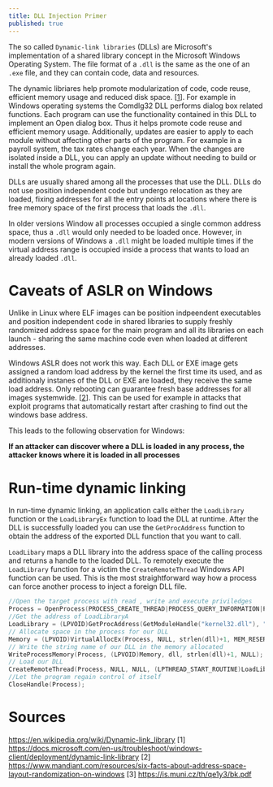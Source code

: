 ```yaml
---
title: DLL Injection Primer
published: true
---
```


The so called `Dynamic-link libraries` (DLLs) are Microsoft's implementation of a shared library concept in the Microsoft Windows Operating System. The file format of a `.dll` is the same as the one of an `.exe` file, and they can contain code, data and resources. 

The dynamic libriares help promote modularization of code, code reuse, efficient memory usage and reduced disk space. [[1](https://docs.microsoft.com/en-us/troubleshoot/windows-client/deployment/dynamic-link-library)]. For example in Windows operating systems the Comdlg32 DLL performs dialog box related functions. Each program can use the functionality contained in this DLL to implement an Open dialog box. Thus it helps promote code reuse and efficient memory usage. 
Additionally, updates are easier to apply to each module without affecting other parts of the program. For example in a payroll system, the tax rates change each year. When the changes are isolated inside a DLL, you can apply an update without needing to build or install the whole program again. 

DLLs are usually shared among all the processes that use the DLL. DLLs do not use position independent code but undergo relocation as they are loaded, fixing addresses for all the entry points at locations where there is free memory space of the first process that loads the `.dll`. 

In older versions Window all processes occupied a single common address space, thus a `.dll` would only needed to be loaded once. However, in modern versions of Windows a `.dll` might be loaded multiple times if the virtual address range is occupied inside a process that wants to load an already loaded `.dll`.


# Caveats of ASLR on Windows 

Unlike in Linux where ELF images can be position indpeendent executables and position independent code in shared libraries to supply freshly randomized address space for the main program and all its libraries on each launch - sharing the same machine code even when loaded at different addresses. 

Windows ASLR does not work this way. Each DLL or EXE image gets assigned a random load address by the kernel the first time its used, and as additionaly instanes of the DLL or EXE are loaded, they receive the same load address. Only rebooting can guarantee fresh base addresses for all images systemwide. [[2](https://www.mandiant.com/resources/six-facts-about-address-space-layout-randomization-on-windows)]. This can be used for example in attacks that exploit programs that automatically restart after crashing to find out the windows base address. 

This leads to the following observation for Windows: 

**If an attacker can discover where a DLL is loaded in any process, the attacker knows where it is loaded in all processes**

# Run-time dynamic linking

In run-time dynamic linking, an application calls either the `LoadLibrary` function or the `LoadLibraryEx` function to load the DLL at runtime. After the DLL is successfully loaded you can use the `GetProcAddress` function to obtain the address of the exported DLL function that you want to call. 

`LoadLibary` maps a DLL library into the address space of the calling process and returns a handle to the loaded DLL. To remotely execute the `LoadLibrary` function for a victim the `CreateRemoteThread` Windows API function can be used. This is the most straightforward way how a process can force another process to inject a foreign DLL file. 


```cpp
//Open the target process with read , write and execute priviledges
Process = OpenProcess(PROCESS_CREATE_THREAD|PROCESS_QUERY_INFORMATION|PROCESS_VM_READ|PROCESS_VM_WRITE|PROCESS_VM_OPERATION, FALSE, ID); 
//Get the address of LoadLibraryA
LoadLibrary = (LPVOID)GetProcAddress(GetModuleHandle("kernel32.dll"), "LoadLibraryA"); 
// Allocate space in the process for our DLL 
Memory = (LPVOID)VirtualAllocEx(Process, NULL, strlen(dll)+1, MEM_RESERVE | MEM_COMMIT, PAGE_READWRITE); 
// Write the string name of our DLL in the memory allocated 
WriteProcessMemory(Process, (LPVOID)Memory, dll, strlen(dll)+1, NULL); 
// Load our DLL 
CreateRemoteThread(Process, NULL, NULL, (LPTHREAD_START_ROUTINE)LoadLibrary, (LPVOID)Memory, NULL, NULL); 
//Let the program regain control of itself
CloseHandle(Process); 
```


# Sources 
https://en.wikipedia.org/wiki/Dynamic-link_library
[1] https://docs.microsoft.com/en-us/troubleshoot/windows-client/deployment/dynamic-link-library
[2] https://www.mandiant.com/resources/six-facts-about-address-space-layout-randomization-on-windows
[3] https://is.muni.cz/th/qe1y3/bk.pdf
